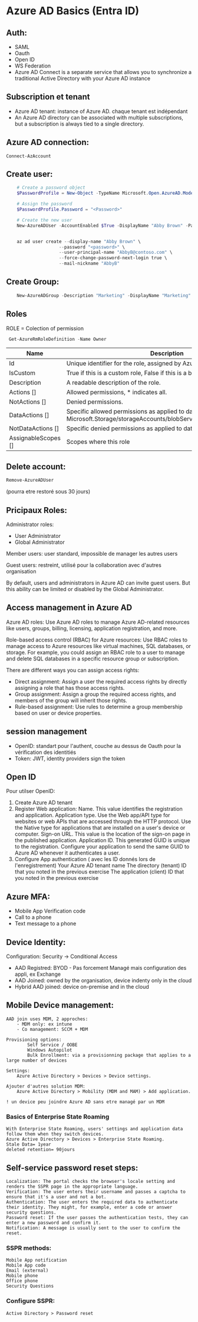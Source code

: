 # Azure AD Basics (Entra ID)

## Auth:

* SAML
* Oauth
* Open ID
* WS Federation
* Azure AD Connect is a separate service that allows you to synchronize a traditional Active Directory with your Azure AD instance

## Subscription et tenant

* Azure AD tenant: instance of Azure AD. chaque tenant est indépendant
* An Azure AD directory can be associated with multiple subscriptions, but a subscription is always tied to a single directory.

## Azure AD connection:

`Connect-AzAccount`


## Create user:

```powershell
    # Create a password object
    $PasswordProfile = New-Object -TypeName Microsoft.Open.AzureAD.Model.PasswordProfile

    # Assign the password
    $PasswordProfile.Password = "<Password>"

    # Create the new user
    New-AzureADUser -AccountEnabled $True -DisplayName "Abby Brown" -PasswordProfile $PasswordProfile -MailNickName "AbbyB" -UserPrincipalName "AbbyB@contoso.com"


    az ad user create --display-name "Abby Brown" \
                    --password "<password>" \
                    --user-principal-name "AbbyB@contoso.com" \
                    --force-change-password-next-login true \
                    --mail-nickname "AbbyB"

```

## Create Group:

```powershell
    New-AzureADGroup -Description "Marketing" -DisplayName "Marketing" -MailEnabled $false -SecurityEnabled $true -MailNickName "Marketing"
```

## Roles

ROLE = Colection of permission

```powershell
 Get-AzureRmRoleDefinition -Name Owner
```

| Name | Description |
|----|----|
| Id | Unique identifier for the role, assigned by Azure. |
| IsCustom | True if this is a custom role, False if this is a built-in role. |
| Description | A readable description of the role. |
| Actions [] | Allowed permissions, * indicates all. |
| NotActions [] | Denied permissions. |
| DataActions [] |	Specific allowed permissions as applied to data, for example Microsoft.Storage/storageAccounts/blobServices/containers/blobs/read |
| NotDataActions [] | Specific denied permissions as applied to data. |
| AssignableScopes [] | Scopes where this role |


## Delete account:

```powershell
Remove-AzureADUser
```
(pourra etre restoré sous 30 jours)

## Pricipaux Roles:

Administrator roles:
* User Administrator
* Global Administrator
    
Member users: user standard, impossible de manager les autres users

Guest users: restreint, utilisé pour la collaboration avec d'autres organisation

By default, users and administrators in Azure AD can invite guest users. But this ability can be limited or disabled by the Global Administrator.

## Access management in Azure AD

Azure AD roles: Use Azure AD roles to manage Azure AD-related resources like users, groups, billing, licensing, application registration, and more.

Role-based access control (RBAC) for Azure resources: Use RBAC roles to manage access to Azure resources like virtual machines, SQL databases, or storage. 
For example, you could assign an RBAC role to a user to manage and delete SQL databases in a specific resource group or subscription.


There are different ways you can assign access rights:

* Direct assignment: Assign a user the required access rights by directly assigning a role that has those access rights.
* Group assignment: Assign a group the required access rights, and members of the group will inherit those rights.
* Rule-based assignment: Use rules to determine a group membership based on user or device properties.

## session management

* OpenID: standart pour l'authent, couche au dessus de Oauth pour la vérification des identitiés
* Token: JWT, identity providers sign the token

## Open ID

Pour utilser OpenID:
1. Create Azure AD tenant
2. Register Web application:
            Name. This value identifies the registration and application.
            Application type. Use the Web app/API type for websites or web APIs that are accessed through the HTTP protocol. Use the Native type for applications that are installed on a user's device or computer.
            Sign-on URL. This value is the location of the sign-on page in the published application.
            Application ID. This generated GUID is unique to the registration. Configure your application to send the same GUID to Azure AD whenever it authenticates a user.
3. Configure App authentication ( avec les ID donnés lors de l'enregistrement)
            <domain-name>	Your Azure AD tenant name
            <TenantID-GUID>	The directory (tenant) ID that you noted in the previous exercise
            <ClientID-GUID>	The application (client) ID that you noted in the previous exercise


## Azure MFA:


* Mobile App Verification code 
* Call to a phone
* Text message to a phone


## Device Identity:

Configuration: Security -> Conditional Access

* AAD Registred: BYOD - Pas forcement Managé mais configuration des appli, ex Exchange
* AAD Joined: owned by the organisation, device indenty only in the cloud
* Hybrid AAD joined:  device on-premise and in the cloud


## Mobile Device management:

    AAD join uses MDM, 2 approches:
        - MDM only: ex intune
        - Co management: SCCM + MDM

    Provisioning options:
            Self Service / OOBE
            Windows Autopilot
            Bulk Enrollment: via a provisionning package that applies to a large number of devices
    
    Settings:
        Azure Active Directory > Devices > Device settings.

    Ajouter d'autres solution MDM:
        Azure Active Directory > Mobility (MDM and MAM) > Add application.

    ! un device peu joindre Azure AD sans etre managé par un MDM

### Basics of Enterprise State Roaming

    With Enterprise State Roaming, users' settings and application data follow them when they switch devices.
    Azure Active Directory > Devices > Enterprise State Roaming.
    Stale Data= 1year
    deleted retention= 90jours

## Self-service password reset steps:

    Localization: The portal checks the browser's locale setting and renders the SSPR page in the appropriate language.
    Verification: The user enters their username and passes a captcha to ensure that it's a user and not a bot.
    Authentication: The user enters the required data to authenticate their identity. They might, for example, enter a code or answer security questions.
    Password reset: If the user passes the authentication tests, they can enter a new password and confirm it.
    Notification: A message is usually sent to the user to confirm the reset.

### SSPR methods:

    Mobile App notification
    Mobile App code
    Email (external)
    Mobile phone
    Office phone
    Security Questions

### Configure SSPR:

    Active Directory > Password reset
